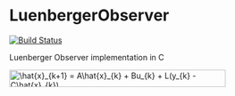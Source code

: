 # LuenbergerObserver

[![Build Status](https://travis-ci.com/FBaldo98/LuenbergerObserver.svg?token=nTBbtEGkmdyxznonbaKf&branch=master)](https://travis-ci.com/FBaldo98/LuenbergerObserver)

Luenberger Observer implementation in C

<img src="http://www.sciweavers.org/tex2img.php?eq=%20%5Chat%7Bx%7D_%7Bk%2B1%7D%20%20%3D%20A%5Chat%7Bx%7D_%7Bk%7D%20%2B%20Bu_%7Bk%7D%20%2B%20L%28y_%7Bk%7D%20-%20C%5Chat%7Bx%7D_%7Bk%7D%29&bc=White&fc=Black&im=jpg&fs=18&ff=arev&edit=0" align="center" border="0" alt=" \hat{x}_{k+1}  = A\hat{x}_{k} + Bu_{k} + L(y_{k} - C\hat{x}_{k})" width="387" height="31" />

